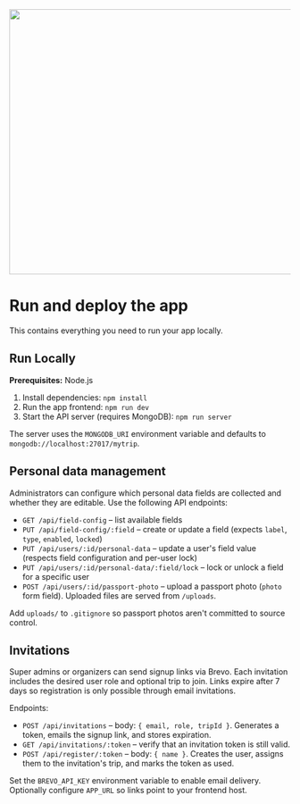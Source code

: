 <div align="center">
<img width="1200" height="475" alt="GHBanner" src="https://github.com/user-attachments/assets/0aa67016-6eaf-458a-adb2-6e31a0763ed6" />
</div>

# Run and deploy the app

This contains everything you need to run your app locally.

## Run Locally

**Prerequisites:**  Node.js


1. Install dependencies:
   `npm install`
2. Run the app frontend:
   `npm run dev`
3. Start the API server (requires MongoDB):
   `npm run server`

The server uses the `MONGODB_URI` environment variable and defaults to `mongodb://localhost:27017/mytrip`.

## Personal data management

Administrators can configure which personal data fields are collected and whether they are editable. Use the following API endpoints:

- `GET /api/field-config` – list available fields
- `PUT /api/field-config/:field` – create or update a field (expects `label`, `type`, `enabled`, `locked`)
- `PUT /api/users/:id/personal-data` – update a user's field value (respects field configuration and per-user lock)
- `PUT /api/users/:id/personal-data/:field/lock` – lock or unlock a field for a specific user
- `POST /api/users/:id/passport-photo` – upload a passport photo (`photo` form field). Uploaded files are served from `/uploads`.

Add `uploads/` to `.gitignore` so passport photos aren't committed to source control.

## Invitations

Super admins or organizers can send signup links via Brevo. Each invitation includes the desired user role and optional trip to join. Links expire after 7 days so registration is only possible through email invitations.

Endpoints:

- `POST /api/invitations` – body: `{ email, role, tripId }`. Generates a token, emails the signup link, and stores expiration.
- `GET /api/invitations/:token` – verify that an invitation token is still valid.
- `POST /api/register/:token` – body: `{ name }`. Creates the user, assigns them to the invitation's trip, and marks the token as used.

Set the `BREVO_API_KEY` environment variable to enable email delivery. Optionally configure `APP_URL` so links point to your frontend host.
